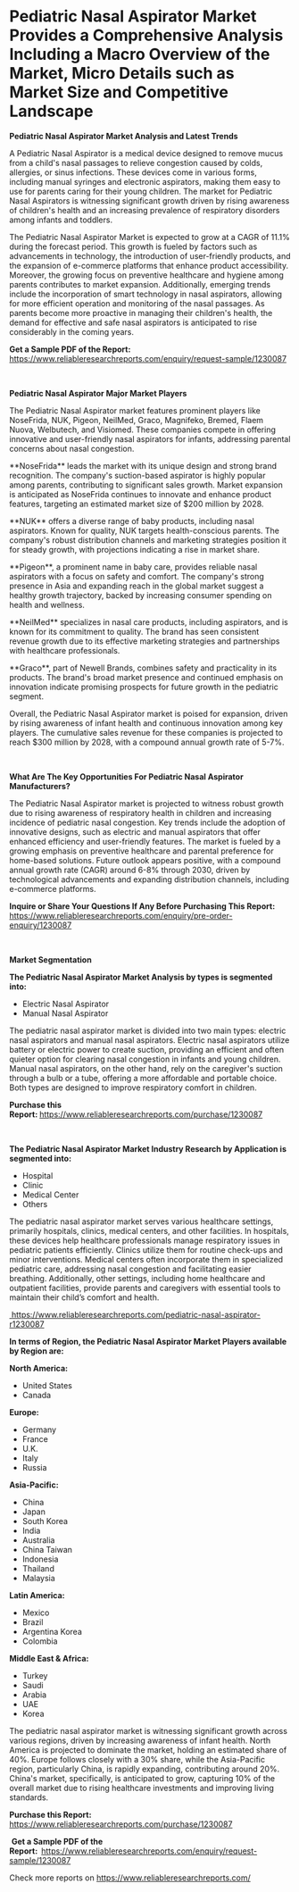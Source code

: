 <p><h1>Pediatric Nasal Aspirator Market Provides a Comprehensive Analysis Including a Macro Overview of the Market, Micro Details such as Market Size and Competitive Landscape</h1></p><p><strong>Pediatric Nasal Aspirator Market Analysis and Latest Trends</strong></p>
<p><p>A Pediatric Nasal Aspirator is a medical device designed to remove mucus from a child's nasal passages to relieve congestion caused by colds, allergies, or sinus infections. These devices come in various forms, including manual syringes and electronic aspirators, making them easy to use for parents caring for their young children. The market for Pediatric Nasal Aspirators is witnessing significant growth driven by rising awareness of children's health and an increasing prevalence of respiratory disorders among infants and toddlers.</p><p>The Pediatric Nasal Aspirator Market is expected to grow at a CAGR of 11.1% during the forecast period. This growth is fueled by factors such as advancements in technology, the introduction of user-friendly products, and the expansion of e-commerce platforms that enhance product accessibility. Moreover, the growing focus on preventive healthcare and hygiene among parents contributes to market expansion. Additionally, emerging trends include the incorporation of smart technology in nasal aspirators, allowing for more efficient operation and monitoring of the nasal passages. As parents become more proactive in managing their children's health, the demand for effective and safe nasal aspirators is anticipated to rise considerably in the coming years.</p></p>
<p><strong>Get a Sample PDF of the Report:&nbsp;</strong> <a href="https://www.reliableresearchreports.com/enquiry/request-sample/1230087?utm_campaign=3033&utm_medium=2&utm_source=Github&utm_content=ia&utm_term=03032025&utm_id=pediatric-nasal-aspirator">https://www.reliableresearchreports.com/enquiry/request-sample/1230087</a></p>
<p>&nbsp;</p>
<p><strong>Pediatric Nasal Aspirator Major Market Players</strong></p>
<p><p>The Pediatric Nasal Aspirator market features prominent players like NoseFrida, NUK, Pigeon, NeilMed, Graco, Magnifeko, Bremed, Flaem Nuova, Welbutech, and Visiomed. These companies compete in offering innovative and user-friendly nasal aspirators for infants, addressing parental concerns about nasal congestion.</p><p>**NoseFrida** leads the market with its unique design and strong brand recognition. The company's suction-based aspirator is highly popular among parents, contributing to significant sales growth. Market expansion is anticipated as NoseFrida continues to innovate and enhance product features, targeting an estimated market size of $200 million by 2028.</p><p>**NUK** offers a diverse range of baby products, including nasal aspirators. Known for quality, NUK targets health-conscious parents. The company's robust distribution channels and marketing strategies position it for steady growth, with projections indicating a rise in market share.</p><p>**Pigeon**, a prominent name in baby care, provides reliable nasal aspirators with a focus on safety and comfort. The company's strong presence in Asia and expanding reach in the global market suggest a healthy growth trajectory, backed by increasing consumer spending on health and wellness.</p><p>**NeilMed** specializes in nasal care products, including aspirators, and is known for its commitment to quality. The brand has seen consistent revenue growth due to its effective marketing strategies and partnerships with healthcare professionals.</p><p>**Graco**, part of Newell Brands, combines safety and practicality in its products. The brand's broad market presence and continued emphasis on innovation indicate promising prospects for future growth in the pediatric segment.</p><p>Overall, the Pediatric Nasal Aspirator market is poised for expansion, driven by rising awareness of infant health and continuous innovation among key players. The cumulative sales revenue for these companies is projected to reach $300 million by 2028, with a compound annual growth rate of 5-7%.</p></p>
<p>&nbsp;</p>
<p><strong>What Are The Key Opportunities For Pediatric Nasal Aspirator Manufacturers?</strong></p>
<p><p>The Pediatric Nasal Aspirator market is projected to witness robust growth due to rising awareness of respiratory health in children and increasing incidence of pediatric nasal congestion. Key trends include the adoption of innovative designs, such as electric and manual aspirators that offer enhanced efficiency and user-friendly features. The market is fueled by a growing emphasis on preventive healthcare and parental preference for home-based solutions. Future outlook appears positive, with a compound annual growth rate (CAGR) around 6-8% through 2030, driven by technological advancements and expanding distribution channels, including e-commerce platforms.</p></p>
<p><strong>Inquire or Share Your Questions If Any Before Purchasing This Report:</strong> <a href="https://www.reliableresearchreports.com/enquiry/pre-order-enquiry/1230087?utm_campaign=3033&utm_medium=2&utm_source=Github&utm_content=ia&utm_term=03032025&utm_id=pediatric-nasal-aspirator">https://www.reliableresearchreports.com/enquiry/pre-order-enquiry/1230087</a></p>
<p>&nbsp;</p>
<p><strong>Market Segmentation</strong></p>
<p><strong>The Pediatric Nasal Aspirator Market Analysis by types is segmented into:</strong></p>
<p><ul><li>Electric Nasal Aspirator</li><li>Manual Nasal Aspirator</li></ul></p>
<p><p>The pediatric nasal aspirator market is divided into two main types: electric nasal aspirators and manual nasal aspirators. Electric nasal aspirators utilize battery or electric power to create suction, providing an efficient and often quieter option for clearing nasal congestion in infants and young children. Manual nasal aspirators, on the other hand, rely on the caregiver's suction through a bulb or a tube, offering a more affordable and portable choice. Both types are designed to improve respiratory comfort in children.</p></p>
<p><strong>Purchase this Report:&nbsp;</strong><a href="https://www.reliableresearchreports.com/purchase/1230087?utm_campaign=3033&utm_medium=2&utm_source=Github&utm_content=ia&utm_term=03032025&utm_id=pediatric-nasal-aspirator">https://www.reliableresearchreports.com/purchase/1230087</a></p>
<p>&nbsp;</p>
<p><strong>The Pediatric Nasal Aspirator Market Industry Research by Application is segmented into:</strong></p>
<p><ul><li>Hospital</li><li>Clinic</li><li>Medical Center</li><li>Others</li></ul></p>
<p><p>The pediatric nasal aspirator market serves various healthcare settings, primarily hospitals, clinics, medical centers, and other facilities. In hospitals, these devices help healthcare professionals manage respiratory issues in pediatric patients efficiently. Clinics utilize them for routine check-ups and minor interventions. Medical centers often incorporate them in specialized pediatric care, addressing nasal congestion and facilitating easier breathing. Additionally, other settings, including home healthcare and outpatient facilities, provide parents and caregivers with essential tools to maintain their child’s comfort and health.</p></p>
<p><a href="https://www.reliableresearchreports.com/pediatric-nasal-aspirator-r1230087?utm_campaign=3033&utm_medium=2&utm_source=Github&utm_content=ia&utm_term=03032025&utm_id=pediatric-nasal-aspirator">&nbsp;https://www.reliableresearchreports.com/pediatric-nasal-aspirator-r1230087</a></p>
<p><strong>In terms of Region, the Pediatric Nasal Aspirator Market Players available by Region are:</strong></p>
<p>
    <p> <strong> North America: </strong>
        <ul>
            <li>United States</li>
            <li>Canada</li>
        </ul>
        </p> 
    <p> <strong> Europe: </strong>
        <ul>
            <li>Germany</li>
            <li>France</li>
            <li>U.K.</li>
            <li>Italy</li>
            <li>Russia</li>
        </ul>
        </p> 
    <p> <strong> Asia-Pacific: </strong>
        <ul>
            <li>China</li>
            <li>Japan</li>
            <li>South Korea</li>
            <li>India</li>
            <li>Australia</li>
            <li>China Taiwan</li>
            <li>Indonesia</li>
            <li>Thailand</li>
            <li>Malaysia</li>
        </ul>
        </p> 
    <p> <strong> Latin America: </strong>
        <ul>
            <li>Mexico</li>
            <li>Brazil</li>
            <li>Argentina Korea</li>
            <li>Colombia</li>
        </ul>
        </p> 
    <p> <strong> Middle East & Africa: </strong>
        <ul>
            <li>Turkey</li>
            <li>Saudi</li>
            <li>Arabia</li>
            <li>UAE</li>
            <li>Korea</li>
        </ul>
    </p>
    </p>
<p><p>The pediatric nasal aspirator market is witnessing significant growth across various regions, driven by increasing awareness of infant health. North America is projected to dominate the market, holding an estimated share of 40%. Europe follows closely with a 30% share, while the Asia-Pacific region, particularly China, is rapidly expanding, contributing around 20%. China's market, specifically, is anticipated to grow, capturing 10% of the overall market due to rising healthcare investments and improving living standards.</p></p>
<p><strong>Purchase this Report: </strong><a href="https://www.reliableresearchreports.com/purchase/1230087?utm_campaign=3033&utm_medium=2&utm_source=Github&utm_content=ia&utm_term=03032025&utm_id=pediatric-nasal-aspirator">https://www.reliableresearchreports.com/purchase/1230087</a></p>
<p>&nbsp;<strong>Get a Sample PDF of the Report:&nbsp;&nbsp;</strong><a href="https://www.reliableresearchreports.com/enquiry/request-sample/1230087?utm_campaign=3033&utm_medium=2&utm_source=Github&utm_content=ia&utm_term=03032025&utm_id=pediatric-nasal-aspirator">https://www.reliableresearchreports.com/enquiry/request-sample/1230087</a></p>
<p><strong></strong></p>
<p>Check more reports on <a href="https://www.reliableresearchreports.com/?utm_campaign=3033&utm_medium=2&utm_source=Github&utm_content=ia&utm_term=03032025&utm_id=pediatric-nasal-aspirator">https://www.reliableresearchreports.com/</a></p>